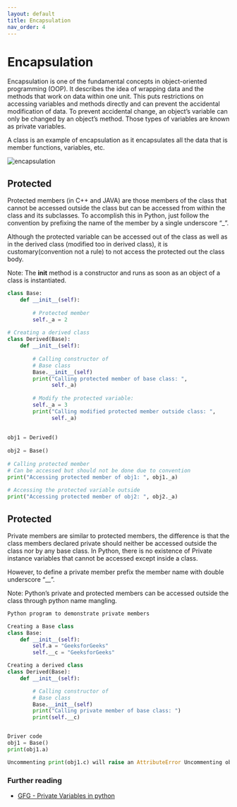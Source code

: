 ```yaml
---
layout: default
title: Encapsulation
nav_order: 4
---
```

# Encapsulation
Encapsulation is one of the fundamental concepts in object-oriented programming (OOP). It describes the idea of wrapping data and the methods that work on data within one unit. This puts restrictions on accessing variables and methods directly and can prevent the accidental modification of data. To prevent accidental change, an object’s variable can only be changed by an object’s method. Those types of variables are known as private variables.

A class is an example of encapsulation as it encapsulates all the data that is member functions, variables, etc.

![encapsulation](https://phoenixnap.com/kb/wp-content/uploads/2021/04/Encapsulation-illustration-with-capsule.png)

## Protected
Protected members (in C++ and JAVA) are those members of the class that cannot be accessed outside the class but can be accessed from within the class and its subclasses. To accomplish this in Python, just follow the convention by prefixing the name of the member by a single underscore “_”.

Although the protected variable can be accessed out of the class as well as in the derived class (modified too in derived class), it is customary(convention not a rule) to not access the protected out the class body.

Note: The __init__ method is a constructor and runs as soon as an object of a class is instantiated.  
``` python
class Base:
    def __init__(self):
  
        # Protected member
        self._a = 2
  
# Creating a derived class
class Derived(Base):
    def __init__(self):
  
        # Calling constructor of
        # Base class
        Base.__init__(self)
        print("Calling protected member of base class: ", 
              self._a)
  
        # Modify the protected variable:
        self._a = 3
        print("Calling modified protected member outside class: ",
              self._a)
  
  
obj1 = Derived()
  
obj2 = Base()
  
# Calling protected member
# Can be accessed but should not be done due to convention
print("Accessing protected member of obj1: ", obj1._a)
  
# Accessing the protected variable outside
print("Accessing protected member of obj2: ", obj2._a)
```

## Protected 
Private members are similar to protected members, the difference is that the class members declared private should neither be accessed outside the class nor by any base class. In Python, there is no existence of Private instance variables that cannot be accessed except inside a class.

However, to define a private member prefix the member name with double underscore “__”.

Note: Python’s private and protected members can be accessed outside the class through python name mangling. 

```python
Python program to demonstrate private members 

Creating a Base class
class Base:
	def __init__(self):
		self.a = "GeeksforGeeks"
		self.__c = "GeeksforGeeks"

Creating a derived class
class Derived(Base):
	def __init__(self):

		# Calling constructor of
		# Base class
		Base.__init__(self)
		print("Calling private member of base class: ")
		print(self.__c)


Driver code
obj1 = Base()
print(obj1.a)

Uncommenting print(obj1.c) will raise an AttributeError Uncommenting obj2 = Derived() will also raise an AttributeError asprivate member of base class is called inside derived class
```

### Further reading 
- [GFG - Private Variables in python](https://www.geeksforgeeks.org/private-variables-python/)